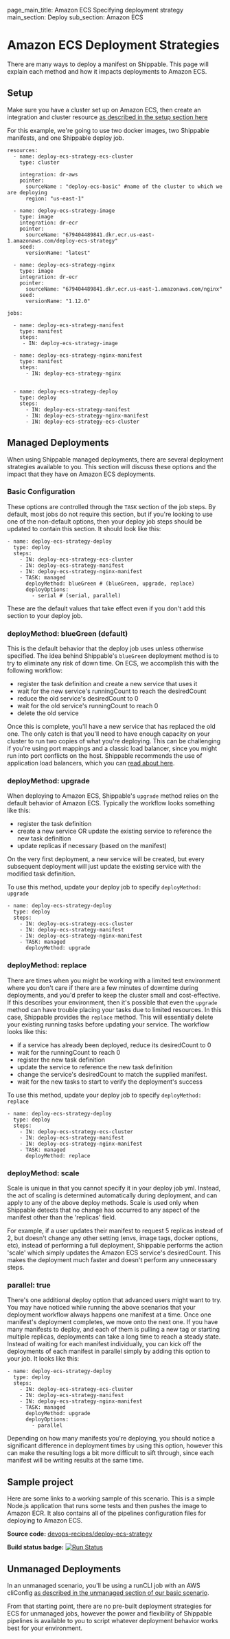 page_main_title: Amazon ECS Specifying deployment strategy
main_section: Deploy
sub_section: Amazon ECS

# Amazon ECS Deployment Strategies
There are many ways to deploy a manifest on Shippable. This page will explain each method and how it impacts deployments to Amazon ECS.

## Setup
Make sure you have a cluster set up on Amazon ECS, then create an integration and cluster resource [as described in the setup section here](./amazon-ecs)

For this example, we're going to use two docker images, two Shippable manifests, and one Shippable deploy job.

```
resources:
  - name: deploy-ecs-strategy-ecs-cluster
    type: cluster

    integration: dr-aws
    pointer:
      sourceName : "deploy-ecs-basic" #name of the cluster to which we are deploying
      region: "us-east-1"

  - name: deploy-ecs-strategy-image
    type: image
    integration: dr-ecr
    pointer:
      sourceName: "679404489841.dkr.ecr.us-east-1.amazonaws.com/deploy-ecs-strategy"
    seed:
      versionName: "latest"

  - name: deploy-ecs-strategy-nginx
    type: image
    integration: dr-ecr
    pointer:
      sourceName: "679404489841.dkr.ecr.us-east-1.amazonaws.com/nginx"
    seed:
      versionName: "1.12.0"

```

```
jobs:

  - name: deploy-ecs-strategy-manifest
    type: manifest
    steps:
     - IN: deploy-ecs-strategy-image

  - name: deploy-ecs-strategy-nginx-manifest
    type: manifest
    steps:
      - IN: deploy-ecs-strategy-nginx


  - name: deploy-ecs-strategy-deploy
    type: deploy
    steps:
      - IN: deploy-ecs-strategy-manifest
      - IN: deploy-ecs-strategy-nginx-manifest
      - IN: deploy-ecs-strategy-ecs-cluster

```

## Managed Deployments
When using Shippable managed deployments, there are several deployment strategies available to you. This section will discuss these options and the impact that they have on Amazon ECS deployments.

### Basic Configuration
These options are controlled through the `TASK` section of the job steps.  By default, most jobs do not require this section, but if you're looking to use one of the non-default options, then your deploy job steps should be updated to contain this section.  It should look like this:

```
- name: deploy-ecs-strategy-deploy
  type: deploy
  steps:
    - IN: deploy-ecs-strategy-ecs-cluster
    - IN: deploy-ecs-strategy-manifest
    - IN: deploy-ecs-strategy-nginx-manifest
    - TASK: managed
      deployMethod: blueGreen # (blueGreen, upgrade, replace)
      deployOptions:
        - serial # (serial, parallel)
```
These are the default values that take effect even if you don't add this section to your deploy job.

### deployMethod: blueGreen (default)
This is the default behavior that the deploy job uses unless otherwise specified.  The idea behind Shippable's `blueGreen` deployment method is to try to eliminate any risk of down time.  On ECS, we accomplish this with the following workflow:

- register the task definition and create a new service that uses it
- wait for the new service's runningCount to reach the desiredCount
- reduce the old service's desiredCount to 0
- wait for the old service's runningCount to reach 0
- delete the old service

Once this is complete, you'll have a new service that has replaced the old one.  The only catch is that you'll need to have enough capacity on your cluster to run two copies of what you're deploying.  This can be challenging if you're using port mappings and a classic load balancer, since you might run into port conflicts on the host.  Shippable recommends the use of application load balancers, which you can [read about here](./amazon-ecs-elb-alb).

### deployMethod: upgrade
When deploying to Amazon ECS, Shippable's `upgrade` method relies on the default behavior of Amazon ECS.  Typically the workflow looks something like this:

- register the task definition
- create a new service OR update the existing service to reference the new task definition
- update replicas if necessary (based on the manifest)

On the very first deployment, a new service will be created, but every subsequent deployment will just update the existing service with the modified task definition.

To use this method, update your deploy job to specify `deployMethod: upgrade`

```
- name: deploy-ecs-strategy-deploy
  type: deploy
  steps:
    - IN: deploy-ecs-strategy-ecs-cluster
    - IN: deploy-ecs-strategy-manifest
    - IN: deploy-ecs-strategy-nginx-manifest
    - TASK: managed
      deployMethod: upgrade
```

### deployMethod: replace
There are times when you might be working with a limited test environment where you don't care if there are a few minutes of downtime during deployments, and you'd prefer to keep the cluster small and cost-effective.  If this describes your environment, then it's possible that even the `upgrade` method can have trouble placing your tasks due to limited resources.  In this case, Shippable provides the `replace` method.  This will essentially delete your existing running tasks before updating your service.  The workflow looks like this:

- if a service has already been deployed, reduce its desiredCount to 0
- wait for the runningCount to reach 0
- register the new task definition
- update the service to reference the new task definition
- change the service's desiredCount to match the supplied manifest.
- wait for the new tasks to start to verify the deployment's success


To use this method, update your deploy job to specify `deployMethod: replace`

```
- name: deploy-ecs-strategy-deploy
  type: deploy
  steps:
    - IN: deploy-ecs-strategy-ecs-cluster
    - IN: deploy-ecs-strategy-manifest
    - IN: deploy-ecs-strategy-nginx-manifest
    - TASK: managed
      deployMethod: replace
```

### deployMethod: scale
Scale is unique in that you cannot specify it in your deploy job yml.  Instead, the act of scaling is determined automatically during deployment, and can apply to any of the above deploy methods.  Scale is used only when Shippable detects that no change has occurred to any aspect of the manifest other than the 'replicas' field.  

For example, if a user updates their manifest to request 5 replicas instead of 2, but doesn't change any other setting (envs, image tags, docker options, etc), instead of performing a full deployment, Shippable performs the action 'scale' which simply updates the Amazon ECS service's desiredCount.  This makes the deployment much faster and doesn't perform any unnecessary steps.

### parallel: true
There's one additional deploy option that advanced users might want to try.  You may have noticed while running the above scenarios that your deployment workflow always happens one manifest at a time.  Once one manifest's deployment completes, we move onto the next one.  If you have many manifests to deploy, and each of them is pulling a new tag or starting multiple replicas, deployments can take a long time to reach a steady state.  Instead of waiting for each manifest individually, you can kick off the deployments of each manifest in parallel simply by adding this option to your job.  It looks like this:

```
- name: deploy-ecs-strategy-deploy
  type: deploy
  steps:
    - IN: deploy-ecs-strategy-ecs-cluster
    - IN: deploy-ecs-strategy-manifest
    - IN: deploy-ecs-strategy-nginx-manifest
    - TASK: managed
      deployMethod: upgrade
      deployOptions:
        - parallel

```

Depending on how many manifests you're deploying, you should notice a significant difference in deployment times by using this option, however this can make the resulting logs a bit more difficult to sift through, since each manifest will be writing results at the same time.

## Sample project

Here are some links to a working sample of this scenario. This is a simple Node.js application that runs some tests and then pushes
the image to Amazon ECR. It also contains all of the pipelines configuration files for deploying to Amazon ECS.

**Source code:**  [devops-recipes/deploy-ecs-strategy](https://github.com/devops-recipes/deploy-ecs-strategy)

**Build status badge:** [![Run Status](https://api.shippable.com/projects/58f94cc57e84cc070041e5a0/badge?branch=master)](https://app.shippable.com/github/devops-recipes/deploy-ecs-strategy)

## Unmanaged Deployments

In an unmanaged scenario, you'll be using a runCLI job with an AWS cliConfig [as described in the unmanaged section of our basic scenario](./amazon-ecs#unmanaged-deployments).

From that starting point, there are no pre-built deployment strategies for ECS for unmanaged jobs, however the power and flexibility of Shippable pipelines is available to you to script whatever deployment behavior works best for your environment.
